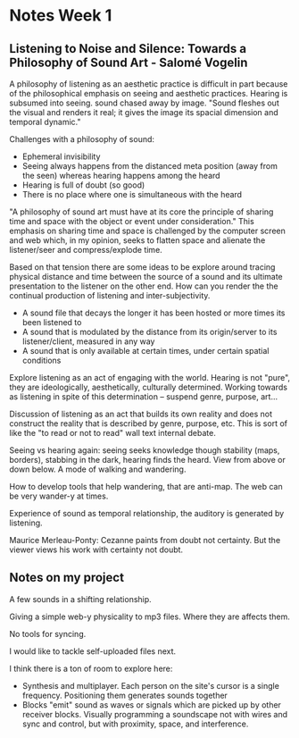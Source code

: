 # Notes Week 1

## Listening to Noise and Silence: Towards a Philosophy of Sound Art - Salomé Vogelin

A philosophy of listening as an aesthetic practice is difficult in part because of the philosophical emphasis on seeing and aesthetic practices. Hearing is subsumed into seeing. sound chased away by image. "Sound fleshes out the visual and renders it real; it gives the image its spacial dimension and temporal dynamic."

Challenges with a philosophy of sound: 
  - Ephemeral invisibility 
  - Seeing always happens from the distanced meta position (away from the seen) whereas hearing happens among the heard 
  - Hearing is full of doubt (so good)
  - There is no place where one is simultaneous with the heard

"A philosophy of sound art must have at its core the principle of sharing time and space with the object or event under consideration." This emphasis on sharing time and space is challenged by the computer screen and web which, in my opinion, seeks to flatten space and alienate the listener/seer and compress/explode time.
  
Based on that tension there are some ideas to be explore around tracing physical distance and time between the source of a sound and its ultimate presentation to the listener on the other end. How can you render the the continual production of listening and inter-subjectivity.
  - A sound file that decays the longer it has been hosted or more times its been listened to 
  - A sound that is modulated by the distance from its origin/server to its listener/client, measured in any way 
  - A sound that is only available at certain times, under certain spatial conditions 

Explore listening as an act of engaging with the world. Hearing is not "pure", they are ideologically, aesthetically, culturally determined. Working towards as listening in spite of this determination – suspend genre, purpose, art... 

Discussion of listening as an act that builds its own reality and does not construct the reality that is described by genre, purpose, etc. This is sort of like the "to read or not to read" wall text internal debate. 

Seeing vs hearing again: seeing seeks knowledge though stability (maps, borders), stabbing in the dark, hearing finds the heard. View from above or down below. A mode of walking and wandering. 

How to develop tools that help wandering, that are anti-map. The web can be very wander-y at times. 

Experience of sound as temporal relationship, the auditory is generated by listening.


Maurice Merleau-Ponty: Cezanne paints from doubt not certainty. But the viewer views his work with certainty not doubt.


## Notes on my project 
A few sounds in a shifting relationship.

Giving a simple web-y physicality to mp3 files. Where they are affects them. 

No tools for syncing. 

I would like to tackle self-uploaded files next. 

I think there is a ton of room to explore here: 
  - Synthesis and multiplayer. Each person on the site's cursor is a single frequency. Positioning them generates sounds together
  - Blocks "emit" sound as waves or signals which are picked up by other receiver blocks. Visually programming a soundscape not with wires and sync and control, but with proximity, space, and interference. 





